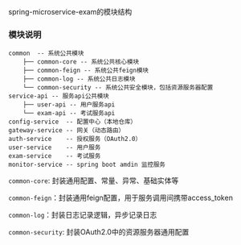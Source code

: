 
spring-microservice-exam的模块结构

### 模块说明

```
common  -- 系统公共模块 
    ├── common-core -- 系统公共核心模块 
    ├── common-feign -- 系统公共feign模块 
    ├── common-log -- 系统公共日志模块
    └── common-security -- 系统公共安全模块，包括资源服务器配置
service-api -- 服务api公共模块 
    ├── user-api -- 用户服务api
    └── exam-api -- 考试服务api
config-service  -- 配置中心（本地仓库）
gateway-service -- 网关（动态路由）
auth-service    -- 授权服务（OAuth2.0）
user-service    -- 用户服务
exam-service    -- 考试服务
monitor-service -- spring boot amdin 监控服务
```

`common-core`: 封装通用配置、常量、异常、基础实体等

`common-feign`：封装通用feign配置，用于服务调用间携带access_token

`common-log`：封装日志记录逻辑，异步记录日志

`common-security`: 封装OAuth2.0中的资源服务器通用配置

